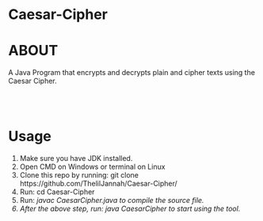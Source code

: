 # Caesar-Cipher
<h1>ABOUT</h1>
A Java Program that encrypts and decrypts plain and cipher texts using the Caesar Cipher.

<br> <br>

<h1>Usage</h1>

<ol>
  <li>Make sure you have JDK installed.
  <li>Open CMD on Windows or terminal on Linux</li>
  <li>Clone this repo by running: git clone https://github.com/ThelilJannah/Caesar-Cipher/</li>
  <li>Run: cd Caesar-Cipher</li>
  <li>Run: <em>javac CaesarCipher.java<em> to compile the source file.</li>
  <li>After the above step, run: <em>java CaesarCipher<em> to start using the tool.</li>
</ol>
